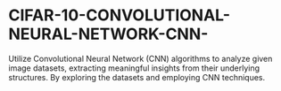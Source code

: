 # CIFAR-10-CONVOLUTIONAL-NEURAL-NETWORK-CNN-
Utilize Convolutional Neural Network (CNN) algorithms to analyze given image datasets, extracting meaningful insights from their underlying structures. By exploring the datasets and employing CNN techniques.
